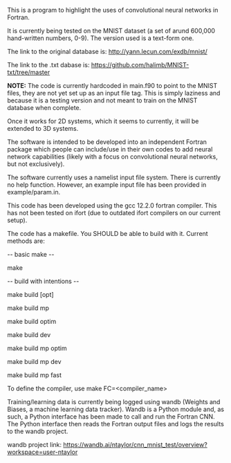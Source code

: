 This is a program to highlight the uses of convolutional neural networks in Fortran.

It is currently being tested on the MNIST dataset (a set of arund 600,000 hand-written numbers, 0-9). The version used is a text-form one.

The link to the original database is: http://yann.lecun.com/exdb/mnist/

The link to the .txt dabase is: https://github.com/halimb/MNIST-txt/tree/master

**NOTE:** The code is currently hardcoded in main.f90 to point to the MNIST files, they are not yet set up as an input file tag. This is simply laziness and because it is a testing version and not meant to train on the MNIST database when complete.

Once it works for 2D systems, which it seems to currently, it will be extended to 3D systems.

The software is intended to be developed into an independent Fortran package which people can include/use in their own codes to add neural network capabilities (likely with a focus on convolutional neural networks, but not exclusively).

The software currently uses a namelist input file system. There is currently no help function. However, an example input file has been provided in example/param.in.

This code has been developed using the gcc 12.2.0 fortran compiler. This has not been tested on ifort (due to outdated ifort compilers on our current setup).

The code has a makefile. You SHOULD be able to build with it. Current methods are:

-- basic make --

make

-- build with intentions --

make build <opt> [opt]

make build mp

make build optim

make build dev

make build mp optim

make build mp dev

make build mp fast


To define the compiler, use make FC=<compiler_name>


Training/learning data is currently being logged using wandb (Weights and Biases, a machine learning data tracker). Wandb is a Python module and, as such, a Python interface has been made to call and run the Fortran CNN. The Python interface then reads the Fortran output files and logs the results to the wandb project.

wandb project link: https://wandb.ai/ntaylor/cnn_mnist_test/overview?workspace=user-ntaylor